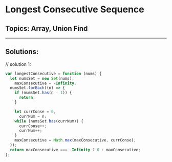 # Longest Consecutive Sequence

## Topics: Array, Union Find

---

## Solutions:

// solution 1:

```javascript
var longestConsecutive = function (nums) {
  let numsSet = new Set(nums),
    maxConsecutive = -Infinity;
  numsSet.forEach((n) => {
    if (numsSet.has(n - 1)) {
      return;
    }

    let currConse = 0,
      currNum = n;
    while (numsSet.has(currNum)) {
      currConse++;
      currNum++;
    }
    maxConsecutive = Math.max(maxConsecutive, currConse);
  });
  return maxConsecutive === -Infinity ? 0 : maxConsecutive;
};
```
